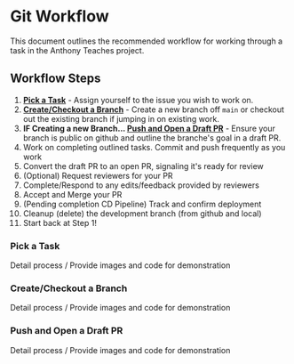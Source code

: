 # Git Workflow

This document outlines the recommended workflow for working through a task in the Anthony Teaches project.

## Workflow Steps

1. **[Pick a Task](#pick-a-task)** - Assign yourself to the issue you wish to work on.
2. **[Create/Checkout a Branch](#createcheckout-a-branch)** - Create a new branch off `main` or checkout out the existing branch if jumping in on existing work.
3. **IF Creating a new Branch... [Push and Open a Draft PR](#push-and-open-a-draft-pr)** - Ensure your branch is public on github and outline the branche's goal in a draft PR.
4. Work on completing outlined tasks. Commit and push frequently as you work
5. Convert the draft PR to an open PR, signaling it's ready for review
6. (Optional) Request reviewers for your PR
7. Complete/Respond to any edits/feedback provided by reviewers
8. Accept and Merge your PR
9. (Pending completion CD Pipeline) Track and confirm deployment
10. Cleanup (delete) the development branch (from github and local)
11. Start back at Step 1!

### Pick a Task

Detail process / Provide images and code for demonstration

### Create/Checkout a Branch

Detail process / Provide images and code for demonstration

### Push and Open a Draft PR

Detail process / Provide images and code for demonstration
